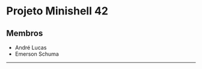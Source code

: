 # Projeto Minishell 42

## Membros

<ul>
	<li>André Lucas</li>
	<li>Emerson Schuma</li>
</ul>
<hr />
